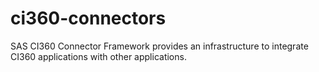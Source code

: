 # ci360-connectors
SAS CI360 Connector Framework provides an infrastructure to integrate CI360 applications with other applications. 
